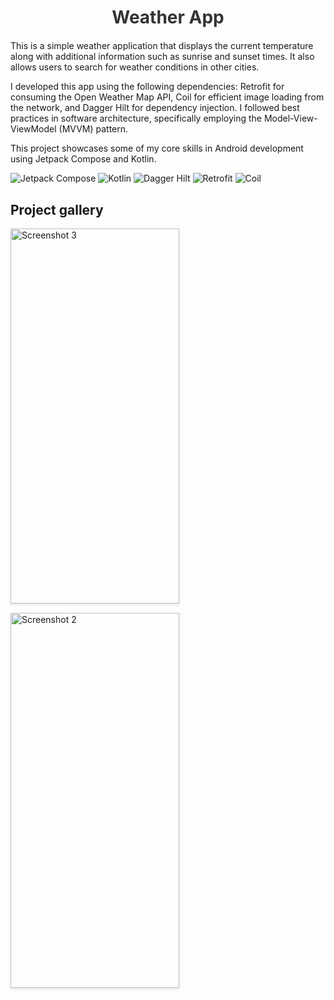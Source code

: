 <!DOCTYPE html>
<html lang="en">
  <head>
    <meta charset="UTF-8">
  </head>
  <body>
    <h1 class="project-title" style="color: #333; text-align: center; margin-bottom: 20px;">Weather App</h1>
    <p>
      This is a simple weather application that displays the current temperature along with additional information such as sunrise and sunset times. It also allows users to search for weather conditions in other cities.
    </p>
    <p>
     I developed this app using the following dependencies: Retrofit for consuming the Open Weather Map API, Coil for efficient image loading from the network, and Dagger Hilt for dependency injection. I followed best practices in software architecture, specifically employing the Model-View-ViewModel (MVVM) pattern.
    </p>
    <p>
      This project showcases some of my core skills in Android development using Jetpack Compose and Kotlin.
    </p>

  ![Jetpack Compose](https://img.shields.io/badge/Jetpack%20Compose-blue?style=flat-square)
  ![Kotlin](https://img.shields.io/badge/Kotline-yellow?style=flat-square)
  ![Dagger Hilt](https://img.shields.io/badge/Dagger%20Hilt-green?style=flat-square)
  ![Retrofit](https://img.shields.io/badge/Retrofite-red?style=flat-square)
  ![Coil](https://img.shields.io/badge/Coil-purple?style=flat-square)
  
  <h2>Project gallery</h2>
  <div class="project-gallery" style="display: grid; grid-template-columns: repeat(auto-fit, minmax(250px, 1fr)); gap: 15px;">
    <img src="https://res.cloudinary.com/difikt7so/image/upload/v1727222422/android-apps/final-projects-images/android/weather/lyedhau40z2ksmxcxyzl.png" alt="Screenshot 3" style="box-shadow: 0 2px 4px rgba(0,0,0,0.1);" width="270" height="600">
    <img src="https://res.cloudinary.com/difikt7so/image/upload/v1727222422/android-apps/final-projects-images/android/weather/r8abw1ksoanvdr7vaydd.png" alt="Screenshot 2" style="box-shadow: 0 2px 4px rgba(0,0,0,0.1);" width="270" height="600">
  </div>
</body>
</html>
